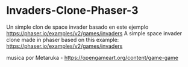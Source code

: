 # Invaders-Clone-Phaser-3
Un simple clon de space invader basado en este ejemplo https://phaser.io/examples/v2/games/invaders
A simple space invader clone made in phaser based on this example:  https://phaser.io/examples/v2/games/invaders

musica por Metaruka - https://opengameart.org/content/game-game

